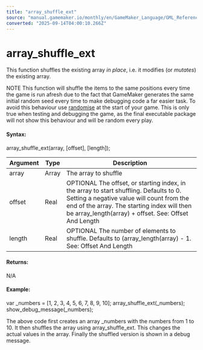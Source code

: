 ```yaml
---
title: "array_shuffle_ext"
source: "manual.gamemaker.io/monthly/en/GameMaker_Language/GML_Reference/Variable_Functions/array_shuffle_ext.htm"
converted: "2025-09-14T04:00:10.266Z"
---
```


# array\_shuffle\_ext

This function shuffles the existing array _in place_, i.e. it modifies (or _mutates_) the existing array.

NOTE This function will shuffle the items to the same positions every time the game is run afresh due to the fact that GameMaker generates the same initial random seed every time to make debugging code a far easier task. To avoid this behaviour use [randomise](../Maths_And_Numbers/Number_Functions/randomise.md) at the start of your game. This is only true when testing and debugging the game, as the final executable package will not show this behaviour and will be random every play.

#### Syntax:

array\_shuffle\_ext(array, \[offset\], \[length\]);

| Argument | Type | Description |
| --- | --- | --- |
| array | Array | The array to shuffle |
| offset | Real | OPTIONAL The offset, or starting index, in the array to start shuffling. Defaults to 0. Setting a negative value will count from the end of the array. The starting index will then be array_length(array) + offset. See: Offset And Length |
| length | Real | OPTIONAL The number of elements to shuffle. Defaults to (array_length(array) - 1. See: Offset And Length |

#### Returns:

N/A

#### Example:

var \_numbers = \[1, 2, 3, 4, 5, 6, 7, 8, 9, 10\];
array\_shuffle\_ext(\_numbers);
show\_debug\_message(\_numbers);

The above code first creates an array \_numbers with the numbers from 1 to 10. It then shuffles the array using array\_shuffle\_ext. This changes the actual values in the array. Finally the shuffled version is shown in a debug message.